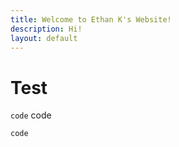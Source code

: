 ```yaml
---
title: Welcome to Ethan K's Website!
description: Hi!
layout: default
---
```


# Test

`code`
    code
    
```
code
```
